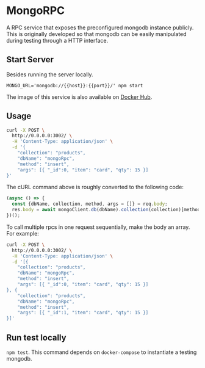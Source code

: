# MongoRPC

A RPC service that exposes the preconfigured mongodb instance publicly. This is
originally developed so that mongodb can be easily manipulated during testing
through a HTTP interface.

## Start Server

Besides running the server locally.

`MONGO_URL='mongodb://{{host}}:{{port}}/' npm start`

The image of this service is also available on [Docker Hub][3].

[3]: https://hub.docker.com/r/waitingavian/mongorpc "waitingavian/mongorpc - Docker Hub"

## Usage

```sh
curl -X POST \
  http://0.0.0.0:3002/ \
  -H 'Content-Type: application/json' \
  -d '{
    "collection": "products",
    "dbName": "mongoRpc",
    "method": "insert",
    "args": [{ "_id":0, "item": "card", "qty": 15 }]
}'
```

The cURL command above is roughly converted to the following code:

```js
(async () => {
  const {dbName, collection, method, args = []} = req.body;
  res.body = await mongoClient.db(dbName).collection(collection)[method](...args);
})();
```

To call multiple rpcs in one request sequentially, make the body an array. For example:

```sh
curl -X POST \
  http://0.0.0.0:3002/ \
  -H 'Content-Type: application/json' \
  -d '[{
    "collection": "products",
    "dbName": "mongoRpc",
    "method": "insert",
    "args": [{ "_id":0, "item": "card", "qty": 15 }]
}, {
    "collection": "products",
    "dbName": "mongoRpc",
    "method": "insert",
    "args": [{ "_id":1, "item": "card", "qty": 15 }]
}]'
```

## Run test locally

`npm test`. This command depends on `docker-compose` to instantiate a testing
mongodb.
